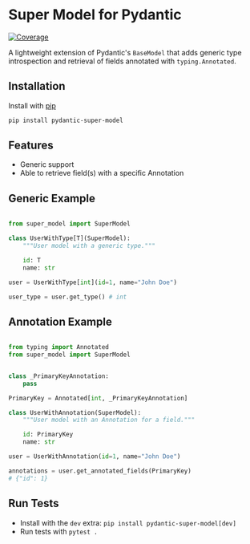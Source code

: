 # Super Model for Pydantic

[![Coverage](https://codecov.io/gh/julien777z/pydantic-super-model/branch/main/graph/badge.svg)](https://codecov.io/gh/julien777z/pydantic-super-model)

A lightweight extension of Pydantic's `BaseModel` that adds generic type introspection and retrieval of fields annotated with `typing.Annotated`.

## Installation

Install with [pip](https://pip.pypa.io/en/stable/)
```bash
pip install pydantic-super-model
```

## Features

- Generic support
- Able to retrieve field(s) with a specific Annotation

## Generic Example

```python

from super_model import SuperModel

class UserWithType[T](SuperModel):
    """User model with a generic type."""

    id: T
    name: str

user = UserWithType[int](id=1, name="John Doe")

user_type = user.get_type() # int
```

## Annotation Example

```python

from typing import Annotated
from super_model import SuperModel


class _PrimaryKeyAnnotation:
    pass

PrimaryKey = Annotated[int, _PrimaryKeyAnnotation]

class UserWithAnnotation(SuperModel):
    """User model with an Annotation for a field."""

    id: PrimaryKey
    name: str

user = UserWithAnnotation(id=1, name="John Doe")

annotations = user.get_annotated_fields(PrimaryKey)
# {"id": 1}
```

## Run Tests

* Install with the `dev` extra: `pip install pydantic-super-model[dev]`
* Run tests with `pytest .`